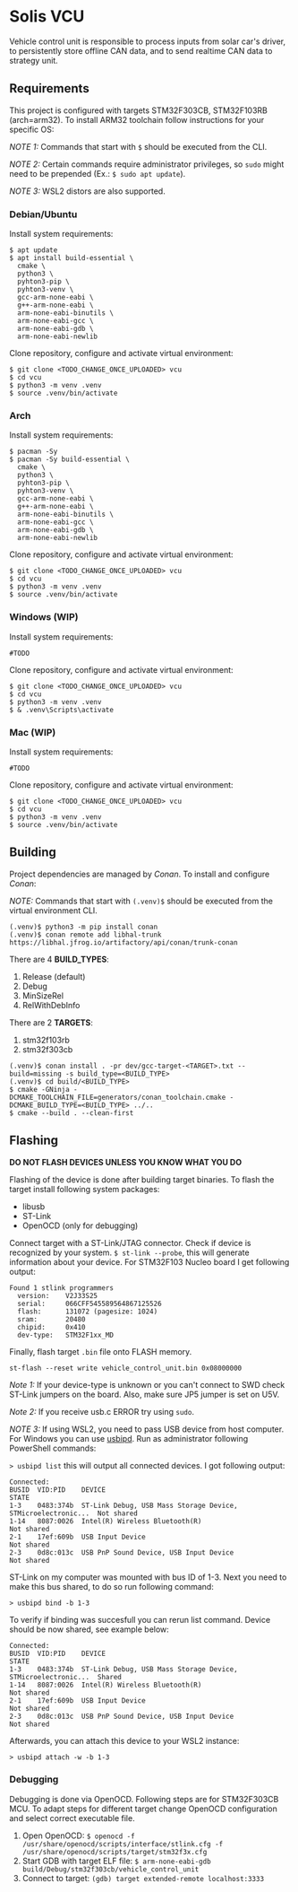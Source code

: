 # Solis VCU

Vehicle control unit is responsible to process inputs from solar car's driver, to persistently store offline CAN data, and to send realtime CAN data to strategy unit.

## Requirements

This project is configured with targets STM32F303CB, STM32F103RB (arch=arm32). To install ARM32 toolchain follow instructions for your specific OS:

_NOTE 1:_ Commands that start with `$` should be executed from the CLI.

_NOTE 2:_ Certain commands require administrator privileges, so `sudo` might need to be prepended (Ex.: `$ sudo apt update`).

_NOTE 3:_ WSL2 distors are also supported.

### Debian/Ubuntu

Install system requirements:

```
$ apt update
$ apt install build-essential \
  cmake \
  python3 \
  pyhton3-pip \
  pyhton3-venv \
  gcc-arm-none-eabi \
  g++-arm-none-eabi \
  arm-none-eabi-binutils \
  arm-none-eabi-gcc \
  arm-none-eabi-gdb \
  arm-none-eabi-newlib
```

Clone repository, configure and activate virtual environment:

```
$ git clone <TODO_CHANGE_ONCE_UPLOADED> vcu
$ cd vcu
$ python3 -m venv .venv
$ source .venv/bin/activate
```

### Arch

Install system requirements:

```
$ pacman -Sy
$ pacman -Sy build-essential \
  cmake \
  python3 \
  pyhton3-pip \
  pyhton3-venv \
  gcc-arm-none-eabi \
  g++-arm-none-eabi \
  arm-none-eabi-binutils \
  arm-none-eabi-gcc \
  arm-none-eabi-gdb \
  arm-none-eabi-newlib
```

Clone repository, configure and activate virtual environment:

```
$ git clone <TODO_CHANGE_ONCE_UPLOADED> vcu
$ cd vcu
$ python3 -m venv .venv
$ source .venv/bin/activate
```

### Windows (WIP)

Install system requirements:

```
#TODO
```

Clone repository, configure and activate virtual environment:

```
$ git clone <TODO_CHANGE_ONCE_UPLOADED> vcu
$ cd vcu
$ python3 -m venv .venv
$ & .venv\Scripts\activate
```

### Mac (WIP)

Install system requirements:

```
#TODO
```

Clone repository, configure and activate virtual environment:

```
$ git clone <TODO_CHANGE_ONCE_UPLOADED> vcu
$ cd vcu
$ python3 -m venv .venv
$ source .venv/bin/activate
```

## Building

Project dependencies are managed by _Conan_. To install and configure _Conan_:

_NOTE:_ Commands that start with `(.venv)$` should be executed from the virtual environment CLI.

```
(.venv)$ python3 -m pip install conan
(.venv)$ conan remote add libhal-trunk https://libhal.jfrog.io/artifactory/api/conan/trunk-conan
```

There are 4 __BUILD_TYPES__: 
1. Release (default)
2. Debug
3. MinSizeRel
4. RelWithDebInfo

There are 2 __TARGETS__: 
1. stm32f103rb
2. stm32f303cb

```
(.venv)$ conan install . -pr dev/gcc-target-<TARGET>.txt --build=missing -s build_type=<BUILD_TYPE>
(.venv)$ cd build/<BUILD_TYPE>
$ cmake -GNinja -DCMAKE_TOOLCHAIN_FILE=generators/conan_toolchain.cmake -DCMAKE_BUILD_TYPE=<BUILD_TYPE> ../..
$ cmake --build . --clean-first
```

## Flashing

__DO NOT FLASH DEVICES UNLESS YOU KNOW WHAT YOU DO__

Flashing of the device is done after building target binaries. To flash the target install following system packages:

* libusb
* ST-Link
* OpenOCD (only for debugging)

Connect target with a ST-Link/JTAG connector. Check if device is recognized by your system. `$ st-link --probe`, this will generate information about your device. For STM32F103 Nucleo board I get following output:
```
Found 1 stlink programmers
  version:    V2J33S25
  serial:     066CFF545589564867125526
  flash:      131072 (pagesize: 1024)
  sram:       20480
  chipid:     0x410
  dev-type:   STM32F1xx_MD
```

Finally, flash target `.bin` file onto FLASH memory.

`st-flash --reset write vehicle_control_unit.bin 0x08000000`

_Note 1:_ If your device-type is unknown or you can't connect to SWD check ST-Link jumpers on the board. Also, make sure JP5 jumper is set on U5V.

_Note 2:_ If you receive usb.c ERROR try using `sudo`.

_NOTE 3:_ If using WSL2, you need to pass USB device from host computer. For Windows you can use [usbipd](https://github.com/dorssel/usbipd-win). Run as administrator following PowerShell commands:

`> usbipd list` this will output all connected devices. I got following output:

```
Connected:
BUSID  VID:PID    DEVICE                                                        STATE
1-3    0483:374b  ST-Link Debug, USB Mass Storage Device, STMicroelectronic...  Not shared
1-14   8087:0026  Intel(R) Wireless Bluetooth(R)                                Not shared
2-1    17ef:609b  USB Input Device                                              Not shared
2-3    0d8c:013c  USB PnP Sound Device, USB Input Device                        Not shared
```

ST-Link on my computer was mounted with bus ID of 1-3. Next you need to make this bus shared, to do so run following command:

`> usbipd bind -b 1-3`

To verify if binding was succesfull you can rerun list command. Device should be now shared, see example below:

```
Connected:
BUSID  VID:PID    DEVICE                                                        STATE
1-3    0483:374b  ST-Link Debug, USB Mass Storage Device, STMicroelectronic...  Shared
1-14   8087:0026  Intel(R) Wireless Bluetooth(R)                                Not shared
2-1    17ef:609b  USB Input Device                                              Not shared
2-3    0d8c:013c  USB PnP Sound Device, USB Input Device                        Not shared
```

Afterwards, you can attach this device to your WSL2 instance:

`> usbipd attach -w -b 1-3`

### Debugging

Debugging is done via OpenOCD. Following steps are for STM32F303CB MCU. To adapt steps for different target change OpenOCD configuration and select correct executable file.

1. Open OpenOCD: `$ openocd -f /usr/share/openocd/scripts/interface/stlink.cfg -f /usr/share/openocd/scripts/target/stm32f3x.cfg`
2. Start GDB with target ELF file: `$ arm-none-eabi-gdb build/Debug/stm32f303cb/vehicle_control_unit`
3. Connect to target: `(gdb) target extended-remote localhost:3333`
